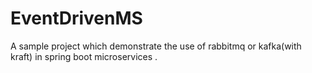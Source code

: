 # EventDrivenMS
A sample project which demonstrate the use of rabbitmq or kafka(with kraft) in spring boot microservices .
